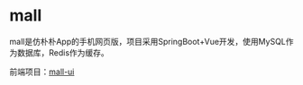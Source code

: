 # mall
mall是仿朴朴App的手机网页版，项目采用SpringBoot+Vue开发，使用MySQL作为数据库，Redis作为缓存。

前端项目：[mall-ui](https://github.com/SuSu-hst/mall-ui)

